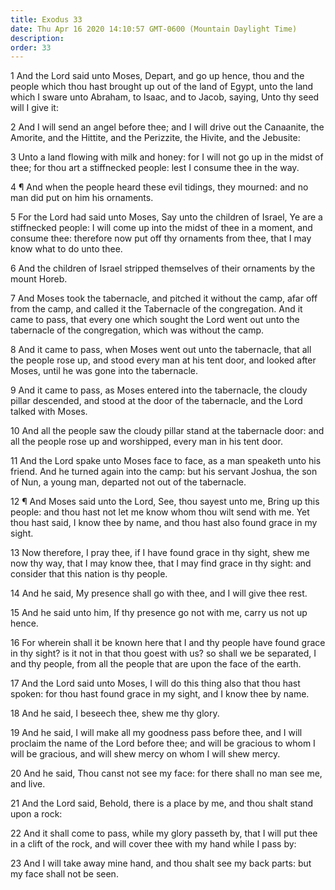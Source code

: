 ```yaml
---
title: Exodus 33
date: Thu Apr 16 2020 14:10:57 GMT-0600 (Mountain Daylight Time)
description: 
order: 33
---
```


<p>
  1 And the Lord said unto Moses, Depart, and go up hence, thou and the people
  which thou hast brought up out of the land of Egypt, unto the land which I
  sware unto Abraham, to Isaac, and to Jacob, saying, Unto thy seed will I give
  it:
</p>
<p>
  2 And I will send an angel before thee; and I will drive out the Canaanite,
  the Amorite, and the Hittite, and the Perizzite, the Hivite, and the Jebusite:
</p>
<p>
  3 Unto a land flowing with milk and honey: for I will not go up in the midst
  of thee; for thou art a stiffnecked people: lest I consume thee in the way.
</p>
<p>
  4 &#xB6; And when the people heard these evil tidings, they mourned: and no
  man did put on him his ornaments.
</p>
<p>
  5 For the Lord had said unto Moses, Say unto the children of Israel, Ye are a
  stiffnecked people: I will come up into the midst of thee in a moment, and
  consume thee: therefore now put off thy ornaments from thee, that I may know
  what to do unto thee.
</p>
<p>
  6 And the children of Israel stripped themselves of their ornaments by the
  mount Horeb.
</p>
<p>
  7 And Moses took the tabernacle, and pitched it without the camp, afar off
  from the camp, and called it the Tabernacle of the congregation. And it came
  to pass, that every one which sought the Lord went out unto the tabernacle of
  the congregation, which was without the camp.
</p>
<p>
  8 And it came to pass, when Moses went out unto the tabernacle, that all the
  people rose up, and stood every man at his tent door, and looked after Moses,
  until he was gone into the tabernacle.
</p>
<p>
  9 And it came to pass, as Moses entered into the tabernacle, the cloudy pillar
  descended, and stood at the door of the tabernacle, and the Lord talked with
  Moses.
</p>
<p>
  10 And all the people saw the cloudy pillar stand at the tabernacle door: and
  all the people rose up and worshipped, every man in his tent door.
</p>
<p>
  11 And the Lord spake unto Moses face to face, as a man speaketh unto his
  friend. And he turned again into the camp: but his servant Joshua, the son of
  Nun, a young man, departed not out of the tabernacle.
</p>
<p>
  12 &#xB6; And Moses said unto the Lord, See, thou sayest unto me, Bring up
  this people: and thou hast not let me know whom thou wilt send with me. Yet
  thou hast said, I know thee by name, and thou hast also found grace in my
  sight.
</p>
<p>
  13 Now therefore, I pray thee, if I have found grace in thy sight, shew me now
  thy way, that I may know thee, that I may find grace in thy sight: and
  consider that this nation is thy people.
</p>
<p>
  14 And he said, My presence shall go with thee, and I will give thee rest.
</p>
<p>
  15 And he said unto him, If thy presence go not with me, carry us not up
  hence.
</p>
<p>
  16 For wherein shall it be known here that I and thy people have found grace
  in thy sight? is it not in that thou goest with us? so shall we be separated,
  I and thy people, from all the people that are upon the face of the earth.
</p>
<p>
  17 And the Lord said unto Moses, I will do this thing also that thou hast
  spoken: for thou hast found grace in my sight, and I know thee by name.
</p>
<p>18 And he said, I beseech thee, shew me thy glory.</p>
<p>
  19 And he said, I will make all my goodness pass before thee, and I will
  proclaim the name of the Lord before thee; and will be gracious to whom I will
  be gracious, and will shew mercy on whom I will shew mercy.
</p>
<p>
  20 And he said, Thou canst not see my face: for there shall no man see me, and
  live.
</p>
<p>
  21 And the Lord said, Behold, there is a place by me, and thou shalt stand
  upon a rock:
</p>
<p>
  22 And it shall come to pass, while my glory passeth by, that I will put thee
  in a clift of the rock, and will cover thee with my hand while I pass by:
</p>
<p>
  23 And I will take away mine hand, and thou shalt see my back parts: but my
  face shall not be seen.
</p>
